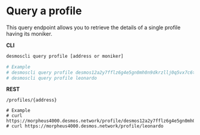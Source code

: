 # Query a profile
This query endpoint allows you to retrieve the details of a single profile having its moniker. 

**CLI**
 ```bash
desmoscli query profile [address or moniker]

# Example
# desmoscli query profile desmos12a2y7fflz6g4e5gn0mh0n9dkrzllj0q5vx7c6t
# desmoscli query profile leonardo
``` 

**REST**
```
/profiles/{address}

# Example
# curl https://morpheus4000.desmos.network/profile/desmos12a2y7fflz6g4e5gn0mh0n9dkrzllj0q5vx7c6t
# curl https://morpheus4000.desmos.network/profile/leonardo
```